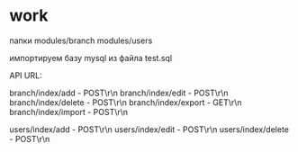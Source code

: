 # work
папки
modules/branch
modules/users

импортируем базу mysql из файла test.sql

API URL:

branch/index/add - POST\r\n
branch/index/edit - POST\r\n
branch/index/delete - POST\r\n
branch/index/export - GET\r\n
branch/index/import - POST\r\n

users/index/add - POST\r\n
users/index/edit - POST\r\n
users/index/delete - POST\r\n
